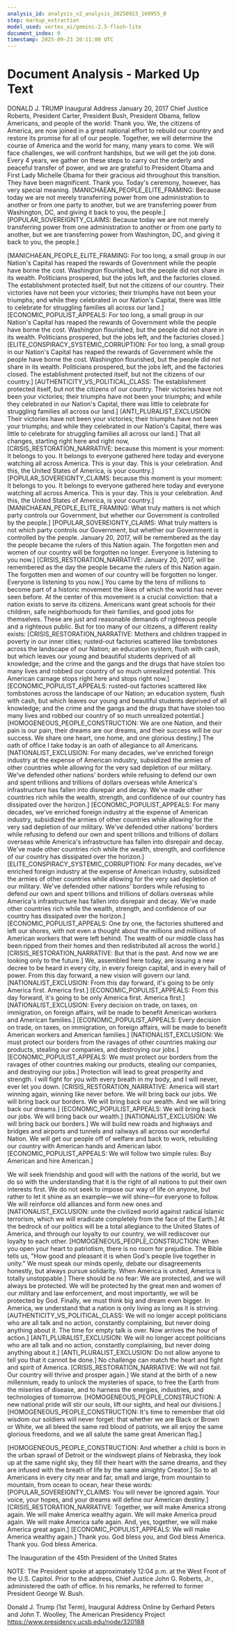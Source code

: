 ```yaml
---
analysis_id: analysis_v2_analysis_20250923_160955_0
step: markup_extraction
model_used: vertex_ai/gemini-2.5-flash-lite
document_index: 0
timestamp: 2025-09-23 20:11:00 UTC
---
```


# Document Analysis - Marked Up Text

DONALD J. TRUMP
Inaugural Address
January 20, 2017
Chief Justice Roberts, President Carter, President Bush,
President Obama, fellow Americans, and people of the world: Thank you.
We, the citizens of America, are now joined in a great national effort to
rebuild our country and restore its promise for all of our people. Together,
we will determine the course of America and the world for many, many
years to come. We will face challenges, we will confront hardships, but we
will get the job done.
Every 4 years, we gather on these steps to carry out the orderly and
peaceful transfer of power, and we are grateful to President Obama and
First Lady Michelle Obama for their gracious aid throughout this transition.
They have been magnificent. Thank you.
Today's ceremony, however, has very special meaning. [MANICHAEAN_PEOPLE_ELITE_FRAMING: Because today we are not merely transferring power from one administration to another or from one party to another, but we are transferring power from Washington, DC, and giving it back to you, the people.] [POPULAR_SOVEREIGNTY_CLAIMS: Because today we are not merely transferring power from one administration to another or from one party to another, but we are transferring power from Washington, DC, and giving it back to you, the people.]

[MANICHAEAN_PEOPLE_ELITE_FRAMING: For too long, a small group in our Nation's Capital has reaped the rewards of Government while the people have borne the cost. Washington flourished, but the people did not share in its wealth. Politicians prospered, but the jobs left, and the factories closed. The establishment protected itself, but not the citizens of our country. Their victories have not been your victories; their triumphs have not been your triumphs; and while they celebrated in our Nation's Capital, there was little to celebrate for struggling families all across our land.] [ECONOMIC_POPULIST_APPEALS: For too long, a small group in our Nation's Capital has reaped the rewards of Government while the people have borne the cost. Washington flourished, but the people did not share in its wealth. Politicians prospered, but the jobs left, and the factories closed.] [ELITE_CONSPIRACY_SYSTEMIC_CORRUPTION: For too long, a small group in our Nation's Capital has reaped the rewards of Government while the people have borne the cost. Washington flourished, but the people did not share in its wealth. Politicians prospered, but the jobs left, and the factories closed. The establishment protected itself, but not the citizens of our country.] [AUTHENTICITY_VS_POLITICAL_CLASS: The establishment protected itself, but not the citizens of our country. Their victories have not been your victories; their triumphs have not been your triumphs; and while they celebrated in our Nation's Capital, there was little to celebrate for struggling families all across our land.] [ANTI_PLURALIST_EXCLUSION: Their victories have not been your victories; their triumphs have not been your triumphs; and while they celebrated in our Nation's Capital, there was little to celebrate for struggling families all across our land.]
That all changes, starting right here and right now, [CRISIS_RESTORATION_NARRATIVE: because this moment is your moment: It belongs to you. It belongs to everyone gathered here today and everyone watching all across America. This is your day. This is your celebration. And this, the United States of America, is your country.] [POPULAR_SOVEREIGNTY_CLAIMS: because this moment is your moment: It belongs to you. It belongs to everyone gathered here today and everyone watching all across America. This is your day. This is your celebration. And this, the United States of America, is your country.]
[MANICHAEAN_PEOPLE_ELITE_FRAMING: What truly matters is not which party controls our Government, but whether our Government is controlled by the people.] [POPULAR_SOVEREIGNTY_CLAIMS: What truly matters is not which party controls our Government, but whether our Government is controlled by the people. January 20, 2017, will be remembered as the day the people became the rulers of this Nation again. The forgotten men and women of our country will be forgotten no longer. Everyone is listening to you now.] [CRISIS_RESTORATION_NARRATIVE: January 20, 2017, will be remembered as the day the people became the rulers of this Nation again. The forgotten men and women of our country will be forgotten no longer. Everyone is listening to you now.]
You came by the tens of millions to become part of a historic movement the
likes of which the world has never seen before. At the center of this
movement is a crucial conviction: that a nation exists to serve its citizens.
Americans want great schools for their children, safe neighborhoods for
their families, and good jobs for themselves. These are just and reasonable
demands of righteous people and a righteous public.
But for too many of our citizens, a different reality exists: [CRISIS_RESTORATION_NARRATIVE: Mothers and
children trapped in poverty in our inner cities; rusted-out factories
scattered like tombstones across the landscape of our Nation; an education
system, flush with cash, but which leaves our young and beautiful students
deprived of all knowledge; and the crime and the gangs and the drugs that
have stolen too many lives and robbed our country of so much unrealized
potential. This American carnage stops right here and stops right now.] [ECONOMIC_POPULIST_APPEALS: rusted-out factories
scattered like tombstones across the landscape of our Nation; an education
system, flush with cash, but which leaves our young and beautiful students
deprived of all knowledge; and the crime and the gangs and the drugs that
have stolen too many lives and robbed our country of so much unrealized
potential.]
[HOMOGENEOUS_PEOPLE_CONSTRUCTION: We are one
Nation, and their pain is our pain, their dreams are our dreams, and their
success will be our success. We share one heart, one home, and one
glorious destiny.]
The oath of office I take today is an oath of allegiance to all Americans.
[NATIONALIST_EXCLUSION: For many decades, we've enriched foreign industry at the expense of
American industry, subsidized the armies of other countries while allowing
for the very sad depletion of our military. We've defended other nations'
borders while refusing to defend our own and spent trillions and trillions of
dollars overseas while America's infrastructure has fallen into disrepair and
decay. We've made other countries rich while the wealth, strength, and
confidence of our country has dissipated over the horizon.] [ECONOMIC_POPULIST_APPEALS: For many decades, we've enriched foreign industry at the expense of
American industry, subsidized the armies of other countries while allowing
for the very sad depletion of our military. We've defended other nations'
borders while refusing to defend our own and spent trillions and trillions of
dollars overseas while America's infrastructure has fallen into disrepair and
decay. We've made other countries rich while the wealth, strength, and
confidence of our country has dissipated over the horizon.] [ELITE_CONSPIRACY_SYSTEMIC_CORRUPTION: For many decades, we've enriched foreign industry at the expense of
American industry, subsidized the armies of other countries while allowing
for the very sad depletion of our military. We've defended other nations'
borders while refusing to defend our own and spent trillions and trillions of
dollars overseas while America's infrastructure has fallen into disrepair and
decay. We've made other countries rich while the wealth, strength, and
confidence of our country has dissipated over the horizon.]
[ECONOMIC_POPULIST_APPEALS: One by one, the factories shuttered and left our shores, with not even a
thought about the millions and millions of American workers that were left
behind. The wealth of our middle class has been ripped from their homes
and then redistributed all across the world.]
[CRISIS_RESTORATION_NARRATIVE: But that is the past. And now we are looking only to the future.]
We, assembled here today, are issuing a new decree to be heard in every
city, in every foreign capital, and in every hall of power. From this day
forward, a new vision will govern our land. [NATIONALIST_EXCLUSION: From this day forward, it's going
to be only America first. America first.] [ECONOMIC_POPULIST_APPEALS: From this day forward, it's going
to be only America first. America first.]
[NATIONALIST_EXCLUSION: Every decision on trade, on taxes, on immigration, on foreign affairs, will be
made to benefit American workers and American families.] [ECONOMIC_POPULIST_APPEALS: Every decision on trade, on taxes, on immigration, on foreign affairs, will be
made to benefit American workers and American families.]
[NATIONALIST_EXCLUSION: We must protect our borders from the ravages of other countries making
our products, stealing our companies, and destroying our jobs.] [ECONOMIC_POPULIST_APPEALS: We must protect our borders from the ravages of other countries making
our products, stealing our companies, and destroying our jobs.] Protection
will lead to great prosperity and strength. I will fight for you with every
breath in my body, and I will never, ever let you down.
[CRISIS_RESTORATION_NARRATIVE: America will start winning again, winning like never before. We will bring
back our jobs. We will bring back our borders. We will bring back our
wealth. And we will bring back our dreams.] [ECONOMIC_POPULIST_APPEALS: We will bring
back our jobs. We will bring back our wealth.] [NATIONALIST_EXCLUSION: We will bring
back our borders.]
We will build new roads and highways and bridges and airports and tunnels
and railways all across our wonderful Nation.
We will get our people off of welfare and back to work, rebuilding our
country with American hands and American labor. [ECONOMIC_POPULIST_APPEALS: We will follow two simple
rules: Buy American and hire American.]

We will seek friendship and good will with the nations of the world, but we
do so with the understanding that it is the right of all nations to put their
own interests first. We do not seek to impose our way of life on anyone, but
rather to let it shine as an example—we will shine—for everyone to follow.
We will reinforce old alliances and form new ones and [NATIONALIST_EXCLUSION: unite the civilized
world against radical Islamic terrorism, which we will eradicate completely
from the face of the Earth.]
At the bedrock of our politics will be a total allegiance to the United States
of America, and through our loyalty to our country, we will rediscover our
loyalty to each other. [HOMOGENEOUS_PEOPLE_CONSTRUCTION: When you open your heart to patriotism, there is no
room for prejudice. The Bible tells us, "How good and pleasant it is when
God's people live together in unity." We must speak our minds openly,
debate our disagreements honestly, but always pursue solidarity. When
America is united, America is totally unstoppable.] There should be no fear:
We are protected, and we will always be protected. We will be protected by
the great men and women of our military and law enforcement, and most
importantly, we will be protected by God.
Finally, we must think big and dream even bigger. In America, we
understand that a nation is only living as long as it is striving.
[AUTHENTICITY_VS_POLITICAL_CLASS: We will no longer accept politicians who are all talk and no action,
constantly complaining, but never doing anything about it. The time for
empty talk is over. Now arrives the hour of action.] [ANTI_PLURALIST_EXCLUSION: We will no longer accept politicians who are all talk and no action,
constantly complaining, but never doing anything about it.]
[ANTI_PLURALIST_EXCLUSION: Do not allow anyone to tell you that it cannot be done.] No challenge can
match the heart and fight and spirit of America. [CRISIS_RESTORATION_NARRATIVE: We will not fail. Our country
will thrive and prosper again.]
We stand at the birth of a new millennium, ready to unlock the mysteries of
space, to free the Earth from the miseries of disease, and to harness the
energies, industries, and technologies of tomorrow. [HOMOGENEOUS_PEOPLE_CONSTRUCTION: A new national pride
will stir our souls, lift our sights, and heal our divisions.]
[HOMOGENEOUS_PEOPLE_CONSTRUCTION: It's time to remember that old wisdom our soldiers will never forget: that
whether we are Black or Brown or White, we all bleed the same red blood
of patriots, we all enjoy the same glorious freedoms, and we all salute the
same great American flag.]

[HOMOGENEOUS_PEOPLE_CONSTRUCTION: And whether a child is born in the urban sprawl of Detroit or the windswept
plains of Nebraska, they look up at the same night sky, they fill their heart
with the same dreams, and they are infused with the breath of life by the
same almighty Creator.]
So to all Americans in every city near and far, small and large, from
mountain to mountain, from ocean to ocean, hear these words: [POPULAR_SOVEREIGNTY_CLAIMS: You will
never be ignored again. Your voice, your hopes, and your dreams will define
our American destiny.]
[CRISIS_RESTORATION_NARRATIVE: Together, we will make America strong again. We will make America wealthy
again. We will make America proud again. We will make America safe again.
And, yes, together, we will make America great again.] [ECONOMIC_POPULIST_APPEALS: We will make America wealthy
again.]
Thank you. God bless
you, and God bless America. Thank you. God bless America.

The Inauguration of the 45th President of the United States

NOTE: The President spoke at approximately 12:04 p.m. at the West Front of the
U.S. Capitol. Prior to the address, Chief Justice John G. Roberts, Jr., administered
the oath of office. In his remarks, he referred to former President George W.
Bush.


Donald J. Trump (1st Term), Inaugural Address Online by Gerhard Peters
and John T. Woolley, The American Presidency Project
https://www.presidency.ucsb.edu/node/320188